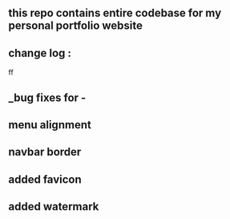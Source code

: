 ## this repo contains entire codebase for my personal portfolio website
## change log :
ff
##  _bug fixes for -
##    menu alignment
##    navbar border
##  added favicon
##  added watermark
